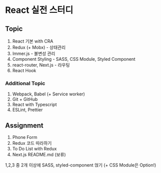 # React 실전 스터디

## Topic
1. React 기본 with CRA
2. Redux (+ Mobx) - 상태관리
3. Immer.js - 불변성 관리
4. Component Styling - SASS, CSS Module, Styled Component
5. react-router, Next.js - 라우팅
6. React Hook

### Additional Topic
1. Webpack, Babel (+ Service worker)
2. Git + GitHub
3. React with Typescript
4. ESLint, Prettier

## Assignment
1. Phone Form
2. Redux 코드 따라하기
3. To Do List with Redux
4. Next.js README.md (보류)

1,2,3 중 2개 이상에 SASS, styled-component 얹기 (+ CSS Module은 Option!)